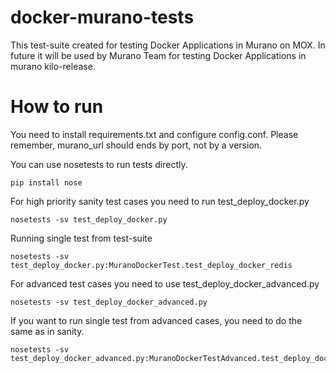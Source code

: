 # docker-murano-tests
This test-suite created for testing Docker Applications in Murano on MOX.
In future it will be used by Murano Team for testing Docker Applications in murano kilo-release.

# How to run

You need to install requirements.txt and configure config.conf.
Please remember, murano_url should ends by port, not by a version.

You can use nosetests to run tests directly.

    pip install nose

For high priority sanity test cases you need to run test_deploy_docker.py

    nosetests -sv test_deploy_docker.py

Running single test from test-suite

    nosetests -sv test_deploy_docker.py:MuranoDockerTest.test_deploy_docker_redis

For advanced test cases you need to use test_deploy_docker_advanced.py

    nosetests -sv test_deploy_docker_advanced.py

If you want to run single test from advanced cases, you need to do the same as
in sanity.

    nosetests -sv test_deploy_docker_advanced.py:MuranoDockerTestAdvanced.test_deploy_docker_mongodb_wait_deploy_nginx

